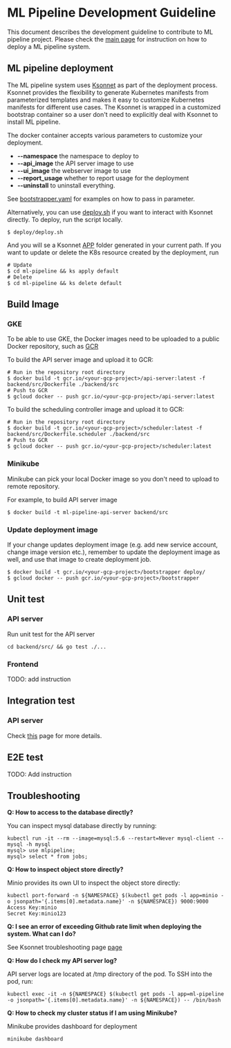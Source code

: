 # ML Pipeline Development Guideline

This document describes the development guideline to contribute to ML pipeline project. Please check the [main page](https://github.com/googleprivate/ml/blob/master/README.md) for instruction on how to deploy a ML pipeline system.

## ML pipeline deployment

The ML pipeline system uses [Ksonnet](https://ksonnet.io/) as part of the deployment process.
Ksonnet provides the flexibility to generate Kubernetes manifests from parameterized templates and
makes it easy to customize Kubernetes manifests for different use cases.
The Ksonnet is wrapped in a customized bootstrap container so a user don't need to explicitly deal
with Ksonnet to install ML pipeline.

The docker container accepts various parameters to customize your deployment.
- **--namespace** the namespace to deploy to
- **--api_image** the API server image to use
- **--ui_image** the webserver image to use
- **--report_usage** whether to report usage for the deployment
- **--uninstall** to uninstall everything.

See [bootstrapper.yaml](https://github.com/googleprivate/ml/blob/master/bootstrapper.yaml) for examples on how to pass in parameter.

Alternatively, you can use [deploy.sh](https://github.com/googleprivate/ml/blob/master/deploy/deploy.sh) if you want to interact with Ksonnet directly.
To deploy, run the script locally.
```
$ deploy/deploy.sh
```
And you will se a Ksonnet [APP](https://ksonnet.io/docs/concepts#application) folder generated in your current path. If you want to update or delete the K8s resource created by the deployment, run
```
# Update
$ cd ml-pipeline && ks apply default
# Delete
$ cd ml-pipeline && ks delete default
```


## Build Image

### GKE
To be able to use GKE, the Docker images need to be uploaded to a public Docker repository, such as [GCR](https://cloud.google.com/container-registry/)

To build the API server image and upload it to GCR: 
````
# Run in the repository root directory 
$ docker build -t gcr.io/<your-gcp-project>/api-server:latest -f backend/src/Dockerfile ./backend/src
# Push to GCR
$ gcloud docker -- push gcr.io/<your-gcp-project>/api-server:latest
````

To build the scheduling controller image and upload it to GCR: 
````
# Run in the repository root directory 
$ docker build -t gcr.io/<your-gcp-project>/scheduler:latest -f backend/src/Dockerfile.scheduler ./backend/src
# Push to GCR
$ gcloud docker -- push gcr.io/<your-gcp-project>/scheduler:latest
````

### Minikube
Minikube can pick your local Docker image so you don't need to upload to remote repository.

For example, to build API server image  
```
$ docker build -t ml-pipeline-api-server backend/src
```

### Update deployment image
If your change updates deployment image (e.g. add new service account, change image version etc.),
remember to update the deployment image as well, and use that image to create deployment job.
```
$ docker build -t gcr.io/<your-gcp-project>/bootstrapper deploy/
$ gcloud docker -- push gcr.io/<your-gcp-project>/bootstrapper
```

## Unit test

### API server
Run unit test for the API server
```
cd backend/src/ && go test ./...
```
### Frontend
TODO: add instruction

## Integration test

### API server
Check [this](https://github.com/googleprivate/ml/blob/master/test/apiserver/README.md) page for more details.

## E2E test
TODO: Add instruction


## Troubleshooting

**Q: How to access to the database directly?**

You can inspect mysql database directly by running:
```
kubectl run -it --rm --image=mysql:5.6 --restart=Never mysql-client -- mysql -h mysql
mysql> use mlpipeline;
mysql> select * from jobs;
```

**Q: How to inspect object store directly?**

Minio provides its own UI to inspect the object store directly:
```
kubectl port-forward -n ${NAMESPACE} $(kubectl get pods -l app=minio -o jsonpath='{.items[0].metadata.name}' -n ${NAMESPACE}) 9000:9000
Access Key:minio
Secret Key:minio123
```

**Q: I see an error of exceeding Github rate limit when deploying the system. What can I do?**

See Ksonnet troubleshooting page [page](https://github.com/ksonnet/ksonnet/blob/master/docs/troubleshooting.md#github-rate-limiting-errors)

**Q: How do I check my API server log?**

API server logs are located at /tmp directory of the pod. To SSH into the pod, run:
```
kubectl exec -it -n ${NAMESPACE} $(kubectl get pods -l app=ml-pipeline -o jsonpath='{.items[0].metadata.name}' -n ${NAMESPACE}) -- /bin/bash
```

**Q: How to check my cluster status if I am using Minikube?**  

Minikube provides dashboard for deployment
```
minikube dashboard
```
